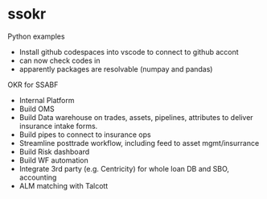 # ssokr

Python examples
- Install github codespaces into vscode to connect to github accont
- can now check codes in
- apparently packages are resolvable (numpay and pandas)

OKR for SSABF
- Internal Platform
- Build OMS
- Build Data warehouse on trades, assets, pipelines, attributes to deliver insurance intake forms.
- Build pipes to connect to insurance ops
- Streamline posttrade workflow, including feed to asset mgmt/insurrance
- Build Risk dashboard
- Build WF automation
- Integrate 3rd party (e.g. Centricity) for whole loan DB and SBO, accounting
- ALM matching with Talcott
  
